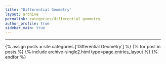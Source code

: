 ```yaml
---
title: "Differential Geometry"
layout: archive
permalink: categories/differential geometry
author_profile: true
sidebar_main: true
---
```


<!-- 공백이 포함되어 있는 카테고리 이름의 경우 site.categories['a b c'] 이런식으로! -->

***

{% assign posts = site.categories.['Differential Geometry'] %}
{% for post in posts %} {% include archive-single2.html type=page.entries_layout %} {% endfor %}